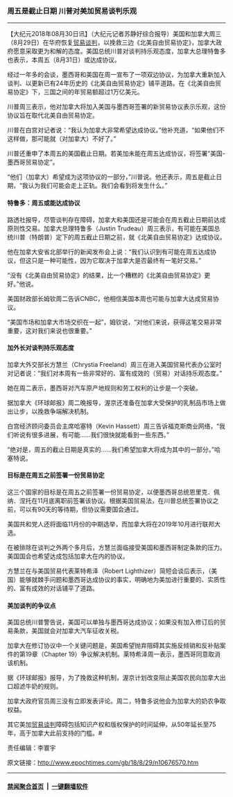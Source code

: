 ### 周五是截止日期 川普对美加贸易谈判乐观
------------------------

<p>【大纪元2018年08月30日讯】（大纪元记者苏静好综合报导）美国和加拿大周三（8月29日）在华府恢复<a href="http://www.epochtimes.com/gb/tag/%E8%B4%B8%E6%98%93%E8%B0%88%E5%88%A4.html">贸易谈判</a>，以挽救三边《北美自由贸易协定》，加拿大政府愿意采取更为和解的态度。美国总统川普对谈判持乐观态度，加拿大总理特鲁多也表示，本周五（8月31日）或达成协议。</p>
<p>经过一年多的会谈，墨西哥和美国在周一宣布了一项双边协议，为加拿大重新加入谈判、以更新已有24年历史的《北美自由贸易协定》铺平道路。在《北美自由贸易协定》下，三国之间的年贸易额超过1万亿美元。</p>
<p>川普周三表示，他对加拿大将加入美国与墨西哥签署的新贸易协议表示乐观，这份协议旨在取代北美自由贸易协定。</p>
<p>川普在白宫对记者说：“我认为加拿大非常希望达成协议。”他补充道，“如果他们不这样做，那可能就（对加拿大）不好了。”</p>
<p>川普还重申了本周五的美国截止日期。若美加未能在周五达成协议，将签署“美国-墨西哥贸易协定”。</p>
<p>“他们（加拿大）希望成为这项协议的一部分，”川普说。他还表示，周五是截止日期，“我认为我们可能会走上正轨。我们会看到将发生什么。”</p>
<h4>特鲁多：周五或能达成协议</h4>
<p>路透社报导，尽管谈判存在障碍，加拿大和美国还是可能会在周五截止日期前达成原则性交易。加拿大总理特鲁多（Justin Trudeau）周三表示，有可能在美国总统川普（特朗普）定下的周五截止日期之前，就《北美自由贸易协定》达成协议。</p>
<p>他在加拿大安省北部举行的新闻发布会上说：“我们认识到有可能在周五达成协议，但这只是一种可能性，因为它取决于加拿大是否最终有一笔好交易。”</p>
<p>“没有《北美自由贸易协定》的结果，比一个糟糕的《北美自由贸易协定》更好。”他说。</p>
<p>美国财政部长姆钦周二告诉CNBC，他相信美国本周也可能与加拿大达成贸易协议。</p>
<p>“美国市场和加拿大市场交织在一起”，姆钦说，“对他们来说，获得这笔交易非常重要，这对我们来说也很重要。”</p>
<h4>加外长对谈判持乐观态度</h4>
<p>加拿大外交部长方慧兰（Chrystia Freeland）周三在进入美国贸易代表办公室时对记者说：“我们对本周有一些非常好的、富有成效的（贸易）对话持乐观态度。”</p>
<p>她在周二表示，墨西哥对汽车原产地规则和劳工权利的让步是一个突破。</p>
<p>据加拿大《环球邮报》周二晚报导，渥京还准备在加拿大受保护的乳制品市场上做出让步，以挽救争端解决机制。</p>
<p>白宫经济顾问委员会主席哈塞特（Kevin Hassett）周三告诉福克斯商业网络，“我们听说有很多进展，有可能&#8230;&#8230;我们很快就能看到一些东西。”</p>
<p>“绝对是，周五的截止日期是真实的&#8230;&#8230;我们希望加拿大将成为其中的一部分。”哈塞特说。</p>
<h4>目标是在周五之前签署一份贸易协定</h4>
<p>这三个国家的目标是在周五之前签署一份贸易协定，以便墨西哥总统恩里克．佩纳．涅托在11月底离职前签署该协议。根据美国贸易法，在川普总统签署协议之前，可以有90天的等待期，但协议需要国会通过。</p>
<p>美国共和党人还将面临11月份的中期选举，而加拿大将在2019年10月进行联邦大选。</p>
<p>在被排除在谈判之外两个多月后，方慧兰面临接受美国和墨西哥制定条款的压力。美国国会也希望达成包括加拿大在内的协议。</p>
<p>方慧兰在与美国贸易代表莱特希泽（Robert Lighthizer）简短会谈后表示，（美国）能够就棘手问题和墨西哥达成协议的事实，明确地为美加进行重要的、实质性的、富有成效的对话铺平了道路。</p>
<h4>美加谈判的争议点</h4>
<p>美国总统川普警告说，美国可以单独与墨西哥达成协议；如果没有加入修订后的贸易条款，美国就会对加拿大汽车征收关税。</p>
<p>加拿大在修订协议中一个关键问题是，美国希望抛弃阻碍其实施反倾销和反补贴案件的第19章（Chapter 19）争议解决机制。莱特希泽周一表示，墨西哥同意取消该机制。</p>
<p>据《环球邮报》报导，为了挽救这种机制，渥京计划改变阻止美国农民向加拿大出口超滤牛奶的规则。</p>
<p>加拿大政府官员周三没有立即发表评论。周二，特鲁多说他会为加拿大的奶农争取权益。</p>
<p>其它美加<a href="http://www.epochtimes.com/gb/tag/%E8%B4%B8%E6%98%93%E8%B0%88%E5%88%A4.html">贸易谈判</a>障碍包括知识产权和版权保护的时间延伸，从50年延长至75年，高于加拿大此前支持的门槛。#</p>
<p>责任编辑：李寰宇</p>

原文链接：http://www.epochtimes.com/gb/18/8/29/n10676570.htm


------------------------
#### [禁闻聚合首页](https://github.com/gfw-breaker/banned-news/blob/master/README.md) &nbsp;|&nbsp;  [一键翻墙软件](https://github.com/gfw-breaker/nogfw/blob/master/README.md)